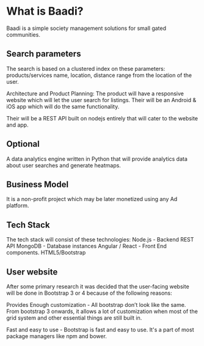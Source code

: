 # What is Baadi?

Baadi is a simple society management solutions for small gated communities.

## Search parameters

The search is based on a clustered index on these parameters: products/services name, location, distance range from the location of the user.

Architecture and Product Planning:
The product will have a responsive website which will let the user search for listings.
Their will be an Android & iOS app which will do the same functionality.

Their will be a REST API built on nodejs entirely that will cater to the website and app.

## Optional
A data analytics engine written in Python that will provide analytics data about user searches and generate heatmaps.

## Business Model
It is a non-profit project which may be later monetized using any Ad platform. 

## Tech Stack
The tech stack will consist of these technologies:
Node.js - Backend REST API
MongoDB - Database instances
Angular / React - Front End components.
HTML5/Bootstrap

## User website
After some primary research it was decided that the user-facing website will be done in Bootstrap 3 or 4 because of the following reasons:

Provides Enough customization - All bootstrap don’t look like the same. From bootstrap 3 onwards, it allows a lot of customization when most of the grid system and other essential things are still built in.

Fast and easy to use - Bootstrap is fast and easy to use. It's a part of most package managers like npm and bower.
